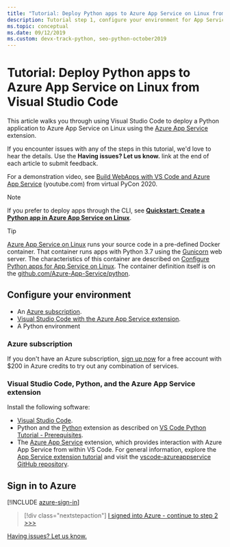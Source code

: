 ```yaml
---
title: "Tutorial: Deploy Python apps to Azure App Service on Linux from Visual Studio Code"
description: Tutorial step 1, configure your environment for App Service
ms.topic: conceptual
ms.date: 09/12/2019
ms.custom: devx-track-python, seo-python-october2019
---
```


# Tutorial: Deploy Python apps to Azure App Service on Linux from Visual Studio Code

This article walks you through using Visual Studio Code to deploy a Python application to Azure App Service on Linux using the [Azure App Service](https://marketplace.visualstudio.com/items?itemName=ms-azuretools.vscode-azureappservice) extension.

If you encounter issues with any of the steps in this tutorial, we'd love to hear the details. Use the **Having issues? Let us know.** link at the end of each article to submit feedback.

For a demonstration video, see <a href="https://www.youtube.com/watch?v=dNVvFttc-sA&feature=youtu.be&ocid=AID3006292" target="_blank">Build WebApps with VS Code and Azure App Service</a> (youtube.com) from virtual PyCon 2020.

> [!NOTE]
> If you prefer to deploy apps through the CLI, see **[Quickstart: Create a Python app in Azure App Service on Linux](/azure/app-service/quickstart-python)**.

> [!TIP]
> [Azure App Service on Linux](/azure/app-service/overview#app-service-on-linux) runs your source code in a pre-defined Docker container. That container runs apps with Python 3.7 using the [Gunicorn](https://gunicorn.org) web server. The characteristics of this container are described on [Configure Python apps for App Service on Linux](/azure/app-service/configure-language-python). The container definition itself is on the [github.com/Azure-App-Service/python](https://github.com/Azure-App-Service/python/tree/master/3.7).

## Configure your environment

- An [Azure subscription](#azure-subscription).
- [Visual Studio Code with the Azure App Service extension](#visual-studio-code-python-and-the-azure-app-service-extension).
- A Python environment

### Azure subscription

If you don't have an Azure subscription, [sign up now](https://azure.microsoft.com/free/?utm_source=campaign&utm_campaign=vscode-tutorial-appservice-extension&mktingSource=vscode-tutorial-appservice-extension) for a free account with $200 in Azure credits to try out any combination of services.

### Visual Studio Code, Python, and the Azure App Service extension

Install the following software:

- [Visual Studio Code](https://code.visualstudio.com/).
- Python and the [Python](https://marketplace.visualstudio.com/items?itemName=ms-python.python) extension as described on [VS Code Python Tutorial - Prerequisites](https://code.visualstudio.com/docs/python/python-tutorial).
- The [Azure App Service](https://marketplace.visualstudio.com/items?itemName=ms-azuretools.vscode-azureappservice) extension, which provides interaction with Azure App Service from within VS Code. For general information, explore the [App Service extension tutorial](https://code.visualstudio.com/tutorials/app-service-extension/getting-started) and visit the [vscode-azureappservice GitHub repository](https://github.com/Microsoft/vscode-azureappservice).

## Sign in to Azure

[!INCLUDE [azure-sign-in](includes/azure-sign-in.md)]

> [!div class="nextstepaction"]
> [I signed into Azure - continue to step 2 >>>](tutorial-deploy-app-service-on-linux-02.md)

[Having issues? Let us know.](https://aka.ms/FlaskVSCQuickstartHelp)
